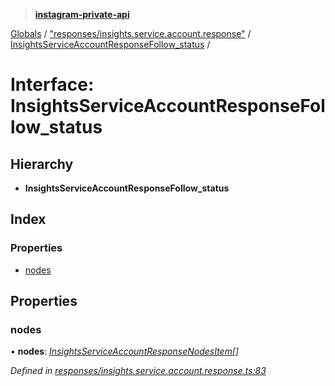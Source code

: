 > **[instagram-private-api](../README.md)**

[Globals](../README.md) / ["responses/insights.service.account.response"](../modules/_responses_insights_service_account_response_.md) / [InsightsServiceAccountResponseFollow_status](_responses_insights_service_account_response_.insightsserviceaccountresponsefollow_status.md) /

# Interface: InsightsServiceAccountResponseFollow_status

## Hierarchy

* **InsightsServiceAccountResponseFollow_status**

## Index

### Properties

* [nodes](_responses_insights_service_account_response_.insightsserviceaccountresponsefollow_status.md#nodes)

## Properties

###  nodes

• **nodes**: *[InsightsServiceAccountResponseNodesItem](_responses_insights_service_account_response_.insightsserviceaccountresponsenodesitem.md)[]*

*Defined in [responses/insights.service.account.response.ts:83](https://github.com/dilame/instagram-private-api/blob/173bc62/src/responses/insights.service.account.response.ts#L83)*